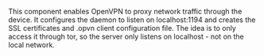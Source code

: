 This component enables OpenVPN to proxy network traffic through the device.
It configures the daemon to listen on localhost:1194 and creates the SSL certificates and .opvn client configuration file.
The idea is to only access it through tor, so the server only listens on localhost - not on the local network.
